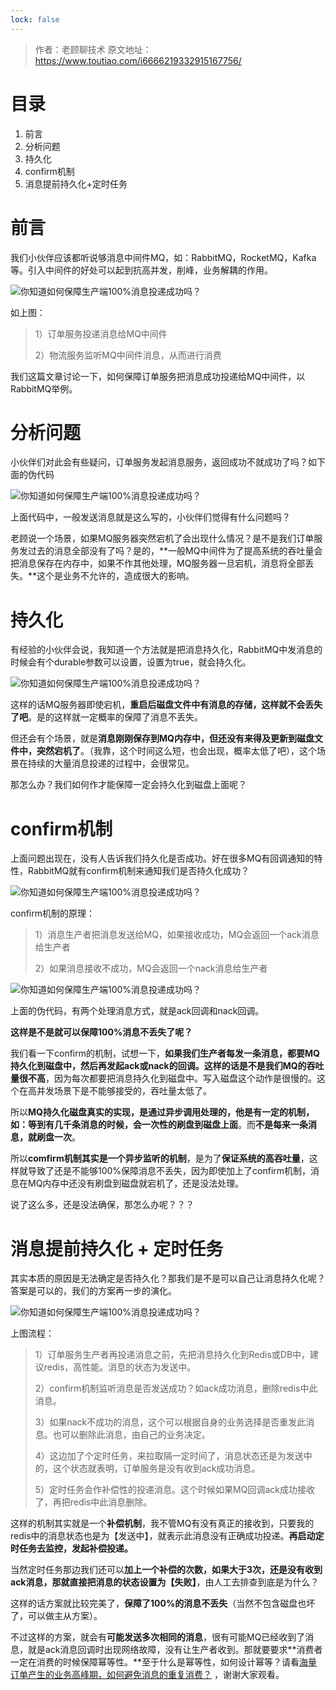 ```yaml
---
lock: false
---
```

> 作者：老顾聊技术
>原文地址：https://www.toutiao.com/i6666219332915167756/

# 目录

1. 前言
2. 分析问题
3. 持久化
4. confirm机制
5. 消息提前持久化+定时任务

# 前言

我们小伙伴应该都听说够消息中间件MQ，如：RabbitMQ，RocketMQ，Kafka等。引入中间件的好处可以起到抗高并发，削峰，业务解耦的作用。

![你知道如何保障生产端100%消息投递成功吗？](https://p6-tt.byteimg.com/origin/pgc-image/1dbf5ad7aa8a4bbabc47c67a55d852fe?from=pc)



如上图：

> 1）订单服务投递消息给MQ中间件
>
> 2）物流服务监听MQ中间件消息，从而进行消费

我们这篇文章讨论一下，如何保障订单服务把消息成功投递给MQ中间件，以RabbitMQ举例。

# 分析问题

小伙伴们对此会有些疑问，订单服务发起消息服务，返回成功不就成功了吗？如下面的伪代码

![你知道如何保障生产端100%消息投递成功吗？](https://p1-tt.byteimg.com/origin/pgc-image/7cea5de20184420181ec8efb0df0490b?from=pc)



上面代码中，一般发送消息就是这么写的，小伙伴们觉得有什么问题吗？

老顾说一个场景，如果MQ服务器突然宕机了会出现什么情况？是不是我们订单服务发过去的消息全部没有了吗？是的，**一般MQ中间件为了提高系统的吞吐量会把消息保存在内存中，如果不作其他处理，MQ服务器一旦宕机，消息将全部丢失。**这个是业务不允许的，造成很大的影响。

# 持久化

有经验的小伙伴会说，我知道一个方法就是把消息持久化，RabbitMQ中发消息的时候会有个durable参数可以设置，设置为true，就会持久化。

![你知道如何保障生产端100%消息投递成功吗？](https://p1-tt.byteimg.com/origin/pgc-image/c4d839eb40d0484fa17048bfaee887f7?from=pc)



这样的话MQ服务器即使宕机，**重启后磁盘文件中有消息的存储，这样就不会丢失了吧**。是的这样就一定概率的保障了消息不丢失。

但还会有个场景，就是**消息刚刚保存到MQ内存中，但还没有来得及更新到磁盘文件中，突然宕机了**。（我靠，这个时间这么短，也会出现，概率太低了吧），这个场景在持续的大量消息投递的过程中，会很常见。

那怎么办？我们如何作才能保障一定会持久化到磁盘上面呢？

# confirm机制

上面问题出现在，没有人告诉我们持久化是否成功。好在很多MQ有回调通知的特性，RabbitMQ就有confirm机制来通知我们是否持久化成功？

![你知道如何保障生产端100%消息投递成功吗？](https://p3-tt.byteimg.com/origin/pgc-image/5b6002787f1244ffac494eaaf4eaf855?from=pc)



confirm机制的原理：

> 1）消息生产者把消息发送给MQ，如果接收成功，MQ会返回一个ack消息给生产者
>
> 2）如果消息接收不成功，MQ会返回一个nack消息给生产者

![你知道如何保障生产端100%消息投递成功吗？](https://p6-tt.byteimg.com/origin/pgc-image/a4d92db518f4499eba39a3cdb8c0643e?from=pc)



上面的伪代码，有两个处理消息方式，就是ack回调和nack回调。

**这样是不是就可以保障100%消息不丢失了呢？**

我们看一下confirm的机制，试想一下，**如果我们生产者每发一条消息，都要MQ持久化到磁盘中，然后再发起ack或nack的回调。这样的话是不是我们MQ的吞吐量很不高**，因为每次都要把消息持久化到磁盘中。写入磁盘这个动作是很慢的。这个在高并发场景下是不能够接受的，吞吐量太低了。

所以**MQ持久化磁盘真实的实现，是通过异步调用处理的，他是有一定的机制，如：等到有几千条消息的时候，会一次性的刷盘到磁盘上面**。而**不是每来一条消息，就刷盘一次**。

所以**comfirm机制其实是一个异步监听的机制**，是为了**保证系统的高吞吐量**，这样就导致了还是不能够100%保障消息不丢失，因为即使加上了confirm机制，消息在MQ内存中还没有刷盘到磁盘就宕机了，还是没法处理。

说了这么多，还是没法确保，那怎么办呢？？？

# 消息提前持久化 + 定时任务

其实本质的原因是无法确定是否持久化？那我们是不是可以自己让消息持久化呢？答案是可以的，我们的方案再一步的演化。

![你知道如何保障生产端100%消息投递成功吗？](https://p6-tt.byteimg.com/origin/pgc-image/769137c64d5b4bf5b00d5aec247d0cd4?from=pc)



上图流程：

> 1）订单服务生产者再投递消息之前，先把消息持久化到Redis或DB中，建议redis，高性能。消息的状态为发送中。
>
> 2）confirm机制监听消息是否发送成功？如ack成功消息，删除redis中此消息。
>
> 3）如果nack不成功的消息，这个可以根据自身的业务选择是否重发此消息。也可以删除此消息，由自己的业务决定。
>
> 4）这边加了个定时任务，来拉取隔一定时间了，消息状态还是为发送中的，这个状态就表明，订单服务是没有收到ack成功消息。
>
> 5）定时任务会作补偿性的投递消息。这个时候如果MQ回调ack成功接收了，再把redis中此消息删除。

这样的机制其实就是一个**补偿机制**，我不管MQ有没有真正的接收到，只要我的redis中的消息状态也是为【发送中】，就表示此消息没有正确成功投递。**再启动定时任务去监控，发起补偿投递。**

当然定时任务那边我们还可以**加上一个补偿的次数，如果大于3次，还是没有收到ack消息，那就直接把消息的状态设置为【失败】**，由人工去排查到底是为什么？

这样的话方案就比较完美了，**保障了100%的消息不丢失**（当然不包含磁盘也坏了，可以做主从方案）。

不过这样的方案，就会有**可能发送多次相同的消息**，很有可能MQ已经收到了消息，就是ack消息回调时出现网络故障，没有让生产者收到。那就要要求**消费者一定在消费的时候保障幂等性。**至于什么是幂等性，如何设计幂等？请看[海量订单产生的业务高峰期，如何避免消息的重复消费？](https://www.toutiao.com/i6666219332915167756/?group_id=6666219332915167756) ，谢谢大家观看。